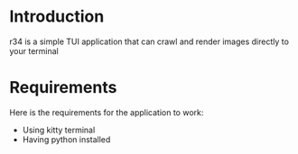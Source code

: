 # Introduction
r34 is a simple TUI application that can crawl and render images directly to your terminal
# Requirements
Here is the requirements for the application to work:
- Using kitty terminal
- Having python installed
